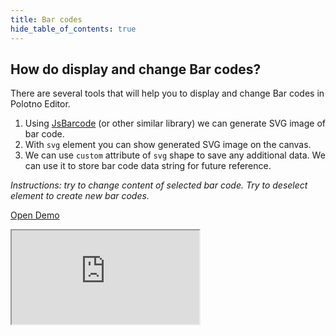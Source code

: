 ```yaml
---
title: Bar codes
hide_table_of_contents: true
---
```


## How do display and change Bar codes?

There are several tools that will help you to display and change Bar codes in Polotno Editor.

1. Using [JsBarcode](https://github.com/lindell/JsBarcode) (or other similar library) we can generate SVG image of bar code.
2. With `svg` element you can show generated SVG image on the canvas.
3. We can use `custom` attribute of `svg` shape to save any additional data. We can use it to store bar code data string for future reference.

_Instructions: try to change content of selected bar code. Try to deselect element to create new bar codes._

<p><a className="button button--primary" href="https://codesandbox.io/s/github/polotno-project/polotno-site/tree/source/examples/polotno-bar-codes" target="_blank">Open Demo</a></p>

<iframe
    src="https://codesandbox.io/embed/github/polotno-project/polotno-site/tree/source/examples/polotno-bar-codes?fontsize=11&hidenavigation=1&theme=dark&view=preview"
    style={{
      width: '100%',
      height: '700px',
      border: 0,
      overflow: 'hidden',
    }}
    title="Polotno demo"
    allow="geolocation; microphone; camera; midi; vr; accelerometer; gyroscope; payment; ambient-light-sensor; encrypted-media; usb"
    sandbox="allow-modals allow-forms allow-popups allow-scripts allow-same-origin allow-downloads"
  ></iframe>
